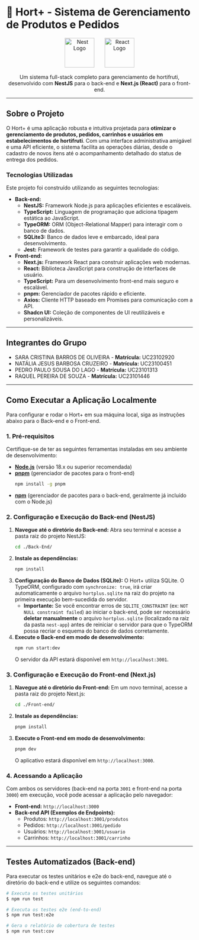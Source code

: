 # 🥦 Hort+  - Sistema de Gerenciamento de Produtos e Pedidos

<p align="center">
  <img src="https://nestjs.com/img/logo-small.svg" width="80" alt="Nest Logo" />
  &nbsp; &nbsp; &nbsp;
  <img src="https://upload.wikimedia.org/wikipedia/commons/a/a7/React-icon.svg" width="80" alt="React Logo" />
</p>

<p align="center">
  Um sistema full-stack completo para gerenciamento de hortifruti, desenvolvido com <strong>NestJS</strong> para o back-end e <strong>Next.js (React)</strong> para o front-end.
</p>

---

## Sobre o Projeto

O Hort+ é uma aplicação robusta e intuitiva projetada para **otimizar o gerenciamento de produtos, pedidos, carrinhos e usuários em estabelecimentos de hortifruti**. Com uma interface administrativa amigável e uma API eficiente, o sistema facilita as operações diárias, desde o cadastro de novos itens até o acompanhamento detalhado do status de entrega dos pedidos.

### Tecnologias Utilizadas

Este projeto foi construído utilizando as seguintes tecnologias:

* **Back-end:**
    * **NestJS:** Framework Node.js para aplicações eficientes e escaláveis.
    * **TypeScript:** Linguagem de programação que adiciona tipagem estática ao JavaScript.
    * **TypeORM:** ORM (Object-Relational Mapper) para interagir com o banco de dados.
    * **SQLite3:** Banco de dados leve e embarcado, ideal para desenvolvimento.
    * **Jest:** Framework de testes para garantir a qualidade do código.
* **Front-end:**
    * **Next.js:** Framework React para construir aplicações web modernas.
    * **React:** Biblioteca JavaScript para construção de interfaces de usuário.
    * **TypeScript:** Para um desenvolvimento front-end mais seguro e escalável.
    * **pnpm:** Gerenciador de pacotes rápido e eficiente.
    * **Axios:** Cliente HTTP baseado em Promises para comunicação com a API.
    * **Shadcn UI:** Coleção de componentes de UI reutilizáveis e personalizáveis.

---

## Integrantes do Grupo

* SARA CRISTINA BARROS DE OLIVEIRA - **Matrícula:** UC23102920
* NATÁLIA JESUS BARBOSA CRUZEIRO - **Matrícula:** UC23100451
* PEDRO PAULO SOUSA DO LAGO - **Matrícula:** UC23101313
* RAQUEL PEREIRA DE SOUZA - **Matrícula:** UC23101446

---

## Como Executar a Aplicação Localmente

Para configurar e rodar o Hort+ em sua máquina local, siga as instruções abaixo para o Back-end e o Front-end.

### 1. Pré-requisitos

Certifique-se de ter as seguintes ferramentas instaladas em seu ambiente de desenvolvimento:

* [**Node.js**](https://nodejs.org/) (versão 18.x ou superior recomendada)
* [**pnpm**](https://pnpm.io/installation) (gerenciador de pacotes para o front-end)
    ```bash
    npm install -g pnpm
    ```
* [**npm**](https://docs.npmjs.com/downloading-and-installing-node-js-and-npm) (gerenciador de pacotes para o back-end, geralmente já incluído com o Node.js)

### 2. Configuração e Execução do Back-end (NestJS)

1.  **Navegue até o diretório do Back-end:**
    Abra seu terminal e acesse a pasta raiz do projeto NestJS:
    ```bash
    cd ./Back-End/
    ```
2.  **Instale as dependências:**
    ```bash
    npm install
    ```
3.  **Configuração do Banco de Dados (SQLite):**
    O Hort+ utiliza SQLite. O TypeORM, configurado com `synchronize: true`, irá criar automaticamente o arquivo `hortplus.sqlite` na raiz do projeto na primeira execução bem-sucedida do servidor.
    * **Importante:** Se você encontrar erros de `SQLITE_CONSTRAINT` (ex: `NOT NULL constraint failed`) ao iniciar o back-end, pode ser necessário **deletar manualmente** o arquivo `hortplus.sqlite` (localizado na raiz da pasta `nest-app`) antes de reiniciar o servidor para que o TypeORM possa recriar o esquema do banco de dados corretamente.
4.  **Execute o Back-end em modo de desenvolvimento:**
    ```bash
    npm run start:dev
    ```
    O servidor da API estará disponível em `http://localhost:3001`.

### 3. Configuração e Execução do Front-end (Next.js)

1.  **Navegue até o diretório do Front-end:**
    Em um novo terminal, acesse a pasta raiz do projeto Next.js:
    ```bash
    cd ./Front-end/
    ```
2.  **Instale as dependências:**
    ```bash
    pnpm install
    ```
3.  **Execute o Front-end em modo de desenvolvimento:**
    ```bash
    pnpm dev
    ```
    O aplicativo estará disponível em `http://localhost:3000`.

### 4. Acessando a Aplicação

Com ambos os servidores (back-end na porta `3001` e front-end na porta `3000`) em execução, você pode acessar a aplicação pelo navegador:

* **Front-end:** `http://localhost:3000`
* **Back-end API (Exemplos de Endpoints):**
    * Produtos: `http://localhost:3001/produtos`
    * Pedidos: `http://localhost:3001/pedido`
    * Usuários: `http://localhost:3001/usuario`
    * Carrinhos: `http://localhost:3001/carrinho`

---

## Testes Automatizados (Back-end)

Para executar os testes unitários e e2e do back-end, navegue até o diretório do back-end e utilize os seguintes comandos:

```bash
# Executa os testes unitários
$ npm run test

# Executa os testes e2e (end-to-end)
$ npm run test:e2e

# Gera o relatório de cobertura de testes
$ npm run test:cov
